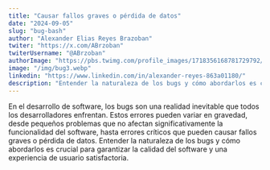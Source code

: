 ```yaml
---
title: "Causar fallos graves o pérdida de datos"
date: "2024-09-05"
slug: "bug-bash"
author: "Alexander Elias Reyes Brazoban"
twiter: "https://x.com/ABrzoban"
twiterUsername: "@ABrzoban"
authorImage: "https://pbs.twimg.com/profile_images/1718356168781729792/qRiC-vXL_400x400.jpg"
image: "/img/bug3.webp"
linkedin: "https://www.linkedin.com/in/alexander-reyes-863a01180/"
description: "Entender la naturaleza de los bugs y cómo abordarlos es crucial para garantizar la calidad del software y una experiencia de usuario satisfactoria."
---
```


En el desarrollo de software, los bugs son una realidad inevitable que todos los desarrolladores enfrentan. Estos errores pueden variar en gravedad, desde pequeños problemas que no afectan significativamente la funcionalidad del software, hasta errores críticos que pueden causar fallos graves o pérdida de datos. Entender la naturaleza de los bugs y cómo abordarlos es crucial para garantizar la calidad del software y una experiencia de usuario satisfactoria.
